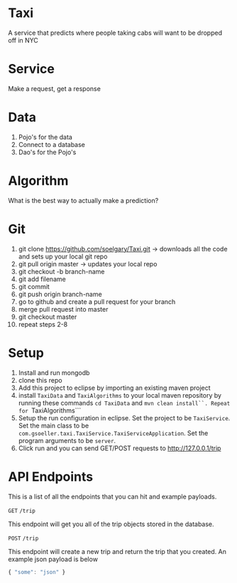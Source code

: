 Taxi
====

A service that predicts where people taking cabs will want to be dropped off in NYC

Service
=======

Make a request, get a response

Data
====

1. Pojo's for the data
2. Connect to a database
3. Dao's for the Pojo's

Algorithm
=========

What is the best way to actually make a prediction?


Git
===

1. git clone https://github.com/soelgary/Taxi.git -> downloads all the code and sets up your local git repo
2. git pull origin master -> updates your local repo
3. git checkout -b branch-name
4. git add filename
5. git commit 
6. git push origin branch-name
7. go to github and create a pull request for your branch
8. merge pull request into master
9. git checkout master
10. repeat steps 2-8

Setup
=====

1. Install and run mongodb
2. clone this repo
3. Add this project to eclipse by importing an existing maven project
4. install ```TaxiData``` and ```TaxiAlgorithms``` to your local maven repository by running these commands ```cd TaxiData``` and ```mvn clean install``. Repeat for ```TaxiAlgorithms```
5. Setup the run configuration in eclipse. Set the project to be ```TaxiService```. Set the main class to be ```com.gsoeller.taxi.TaxiService.TaxiServiceApplication```. Set the program arguments to be ```server```.
6. Click run and you can send GET/POST requests to http://127.0.0.1/trip


API Endpoints
=============

This is a list of all the endpoints that you can hit and example payloads.

```GET```
```/trip```

This endpoint will get you all of the trip objects stored in the database.

```POST```
```/trip```

This endpoint will create a new trip and return the trip that you created. An example json payload is below

```javascript
{ "some": "json" }
```




















